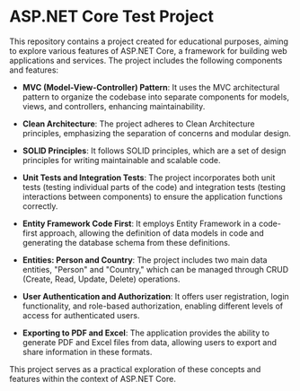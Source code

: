 # ASP.NET Core Test Project
This repository contains a project created for educational purposes, aiming to explore various features of ASP.NET Core, a framework for building web applications and services. The project includes the following components and features:

- **MVC (Model-View-Controller) Pattern**: It uses the MVC architectural pattern to organize the codebase into separate components for models, views, and controllers, enhancing maintainability.

- **Clean Architecture**: The project adheres to Clean Architecture principles, emphasizing the separation of concerns and modular design.

- **SOLID Principles**: It follows SOLID principles, which are a set of design principles for writing maintainable and scalable code.

- **Unit Tests and Integration Tests**: The project incorporates both unit tests (testing individual parts of the code) and integration tests (testing interactions between components) to ensure the application functions correctly.

- **Entity Framework Code First**: It employs Entity Framework in a code-first approach, allowing the definition of data models in code and generating the database schema from these definitions.

- **Entities: Person and Country**: The project includes two main data entities, "Person" and "Country," which can be managed through CRUD (Create, Read, Update, Delete) operations.

- **User Authentication and Authorization**: It offers user registration, login functionality, and role-based authorization, enabling different levels of access for authenticated users.

- **Exporting to PDF and Excel**: The application provides the ability to generate PDF and Excel files from data, allowing users to export and share information in these formats.

This project serves as a practical exploration of these concepts and features within the context of ASP.NET Core.
